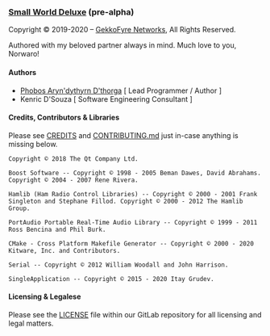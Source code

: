### [Small World Deluxe](https://git.gekkofyre.io/amateur-radio/small-world-deluxe/) (pre-alpha)

Copyright © 2019-2020 – [GekkoFyre Networks](https://gekkofyre.io/), All Rights Reserved.

Authored with my beloved partner always in mind. Much love to you, Norwaro!

#### Authors

- [Phobos Aryn'dythyrn D'thorga](https://code.gekkofyre.io/phobos-dthorga) [ Lead Programmer / Author ]
- Kenric D'Souza [ Software Engineering Consultant ]

#### Credits, Contributors & Libraries

Please see [CREDITS](https://code.gekkofyre.io/phobos-dthorga/small-world-deluxe/-/blob/develop/CREDITS) and [CONTRIBUTING.md](https://code.gekkofyre.io/phobos-dthorga/small-world-deluxe/-/blob/develop/CONTRIBUTING.md) just in-case anything is missing below.

`Copyright © 2018 The Qt Company Ltd.`

`Boost Software -- Copyright © 1998 - 2005 Beman Dawes, David Abrahams. Copyright © 2004 - 2007 Rene Rivera.`

`Hamlib (Ham Radio Control Libraries) -- Copyright © 2000 - 2001 Frank Singleton and Stephane Fillod. Copyright © 2000 - 2012 The Hamlib Group.`

`PortAudio Portable Real-Time Audio Library -- Copyright © 1999 - 2011 Ross Bencina and Phil Burk.`

`CMake - Cross Platform Makefile Generator -- Copyright © 2000 - 2020 Kitware, Inc. and Contributors.`

`Serial -- Copyright © 2012 William Woodall and John Harrison.`

`SingleApplication -- Copyright © 2015 - 2020 Itay Grudev.`

#### Licensing & Legalese

Please see the [LICENSE](https://code.gekkofyre.io/phobos-dthorga/small-world-deluxe/-/blob/develop/LICENSE) file within our GitLab repository for all licensing and legal matters.

